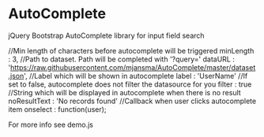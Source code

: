# AutoComplete
jQuery Bootstrap AutoComplete library for input field search

//Min length of characters before autocomplete will be triggered
minLength : 3,
//Path to dataset. Path will be completed with '?query='
dataURL : 'https://raw.githubusercontent.com/mjansma/AutoComplete/master/dataset.json',
//Label which will be shown in autocomplete 
label : 'UserName'
//If set to false, autocomplete does not filter the datasource for you
filter	: true
//String which will be displayed in autocomplete when there is no result
noResultText : 'No records found'
//Callback when user clicks autocomplete item
onselect : function(user);

For more info see demo.js
